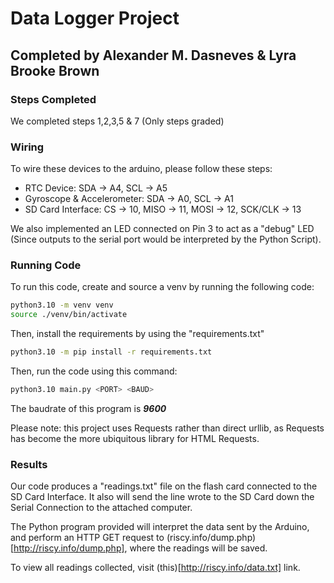 # Data Logger Project

## Completed by Alexander M. Dasneves & Lyra Brooke Brown

### Steps Completed

We completed steps 1,2,3,5 & 7 (Only steps graded)

### Wiring

To wire these devices to the arduino, please follow these steps:

* RTC Device: SDA -> A4, SCL -> A5
* Gyroscope & Accelerometer: SDA -> A0, SCL -> A1
* SD Card Interface: CS -> 10, MISO -> 11, MOSI -> 12, SCK/CLK -> 13

We also implemented an LED connected on Pin 3 to act as a "debug" LED (Since outputs to the serial port would be interpreted by the Python Script).

### Running Code

To run this code, create and source a venv by running the following code:


```bash
python3.10 -m venv venv
source ./venv/bin/activate
```

Then, install the requirements by using the "requirements.txt"


```bash
python3.10 -m pip install -r requirements.txt
```

Then, run the code using this command:


```bash
python3.10 main.py <PORT> <BAUD>
```

The baudrate of this program is __***9600***__

Please note: this project uses Requests rather than direct urllib, as Requests has become the more ubiquitous library for HTML Requests.

### Results

Our code produces a "readings.txt" file on the flash card connected to the SD Card Interface.
It also will send the line wrote to the SD Card down the Serial Connection to the attached computer.

The Python program provided will interpret the data sent by the Arduino, and perform an HTTP GET request to (riscy.info/dump.php)[http://riscy.info/dump.php], where the readings will be saved.

To view all readings collected, visit (this)[http://riscy.info/data.txt] link.

